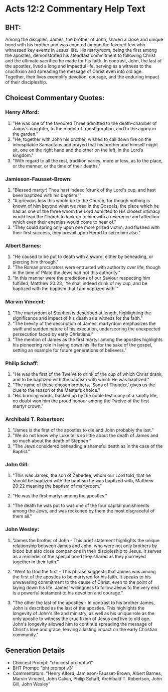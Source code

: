 # Acts 12:2 Commentary Help Text

## BHT:
Among the disciples, James, the brother of John, shared a close and unique bond with his brother and was counted among the favored few who witnessed key events in Jesus' life. His martyrdom, being the first among the apostles, demonstrated his steadfast commitment to following Christ and the ultimate sacrifice he made for his faith. In contrast, John, the last of the apostles, lived a long and impactful life, serving as a witness to the crucifixion and spreading the message of Christ even into old age. Together, their lives exemplify devotion, courage, and the enduring impact of their discipleship.

## Choicest Commentary Quotes:
### Henry Alford:
1. "He was one of the favoured Three admitted to the death-chamber of Jairus’s daughter, to the mount of transfiguration, and to the agony in the garden." 
2. "He, together with John his brother, wished to call down fire on the inhospitable Samaritans and prayed that his brother and himself might sit, one on the right hand and the other on the left, in the Lord’s kingdom."
3. "With regard to all the rest, tradition varies, more or less, as to the place, or the manner, or the time of their deaths."

### Jamieson-Fausset-Brown:
1. "Blessed martyr! Thou hast indeed 'drunk of thy Lord's cup, and hast been baptized with his baptism.'" 
2. "A grievous loss this would be to the Church; for though nothing is known of him beyond what we read in the Gospels, the place which he had as one of the three whom the Lord admitted to His closest intimacy would lead the Church to look up to him with a reverence and affection which even their enemies would come to hear of." 
3. "They could spring only upon one more prized victim; and flushed with their first success, they prevail upon Herod to seize him also."

### Albert Barnes:
1. "He caused to be put to death with a sword, either by beheading, or piercing him through."
2. "The Roman procurators were entrusted with authority over life, though in the time of Pilate the Jews had not this authority."
3. "In this manner were the predictions of our Saviour respecting him fulfilled, Matthew 20:23, 'Ye shall indeed drink of my cup, and be baptized with the baptism that I am baptized with.'"

### Marvin Vincent:
1. "The martyrdom of Stephen is described at length, highlighting the significance and impact of his death as a witness for the faith."
2. "The brevity of the description of James' martyrdom emphasizes the swift and sudden nature of his execution, underscoring the unexpected persecution faced by early Christians."
3. "The mention of James as the first martyr among the apostles highlights his pioneering role in laying down his life for the sake of the gospel, setting an example for future generations of believers."

### Philip Schaff:
1. "He was the first of the Twelve to drink of the cup of which Christ drank, and to be baptized with the baptism with which He was baptized."
2. "The name of these chosen brothers, ‘Sons of Thunder,’ gives us the clue to the reason of the Master’s choice."
3. "His burning words, backed up by the noble testimony of a saintly life, no doubt won him the proud honour among the Twelve of the first martyr crown."

### Archibald T. Robertson:
1. "James is the first of the apostles to die and John probably the last."
2. "We do not know why Luke tells so little about the death of James and so much about the death of Stephen."
3. "The Jews considered beheading a shameful death as in the case of the Baptist."

### John Gill:
1. "This was James, the son of Zebedee, whom our Lord told, that he should be baptized with the baptism he was baptized with, Matthew 20:22 meaning the baptism of martyrdom." 

2. "He was the first martyr among the apostles." 

3. "The death he was put to was one of the four capital punishments among the Jews, and was reckoned by them the most disgraceful of them all."

### John Wesley:
1. "James the brother of John - This brief statement highlights the unique relationship between James and John, who were not only brothers by blood but also close companions in their discipleship to Jesus. It serves as a reminder of the special bond they shared as they journeyed together in their faith."

2. "Went to God the first - This phrase suggests that James was among the first of the apostles to be martyred for his faith. It speaks to his unwavering commitment to the cause of Christ, even to the point of laying down his life. James' willingness to follow Jesus to the very end is a powerful testament to his devotion and courage."

3. "The other the last of the apostles - In contrast to his brother James, John is described as the last of the apostles. This highlights the longevity of John's life and ministry, as well as his unique role as the only apostle to witness the crucifixion of Jesus and live to old age. John's longevity allowed him to continue spreading the message of Christ's love and grace, leaving a lasting impact on the early Christian community."


## Generation Details
- Choicest Prompt: "choicest prompt v1"
- BHT Prompt: "bht prompt v3"
- Commentators: "Henry Alford, Jamieson-Fausset-Brown, Albert Barnes, Marvin Vincent, John Calvin, Philip Schaff, Archibald T. Robertson, John Gill, John Wesley"
